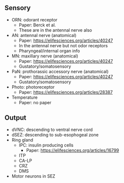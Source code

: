 Sensory
---
- ORN: odorant receptor 
   - Paper: Berck et al. 
   - These are in the antennal nerve also
- AN: antennal nerve (anatomical)
   - Paper: https://elifesciences.org/articles/40247
   - In the antennal nerve but not odor receptors
   - Pharyngeal/internal organ info
- MN: maxillary nerve (anatomical)
   - Paper: https://elifesciences.org/articles/40247
   - Gustatory/somatosensory
- PaN: prothorassic accessory nerve (anatomical)
   - Paper: https://elifesciences.org/articles/40247
   - Gustatory/somatosensory
- Photo: photoreceptor
   - Paper: https://elifesciences.org/articles/28387
- Temperature
   - Paper: no paper

Output 
--- 
- dVNC: descending to ventral nerve cord
- dSEZ: descending to sub-esophogeal zone
- Ring gland
  - IPC: insulin producing cells
     - Paper: https://elifesciences.org/articles/16799
  - ITP
  - CA-LP
  - CRZ 
  - DMS
- Motor neurons in SEZ

